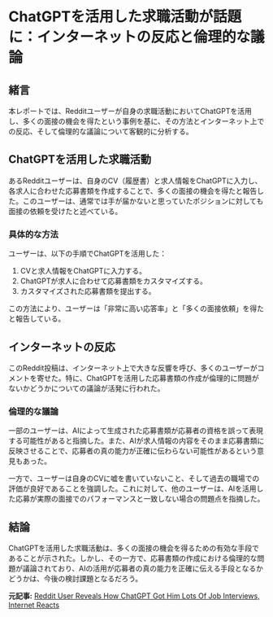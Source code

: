 # ChatGPTを活用した求職活動が話題に：インターネットの反応と倫理的な議論

## 緒言

本レポートでは、Redditユーザーが自身の求職活動においてChatGPTを活用し、多くの面接の機会を得たという事例を基に、その方法とインターネット上での反応、そして倫理的な議論について客観的に分析する。

## ChatGPTを活用した求職活動

あるRedditユーザーは、自身のCV（履歴書）と求人情報をChatGPTに入力し、各求人に合わせた応募書類を作成することで、多くの面接の機会を得たと報告した。このユーザーは、通常では手が届かないと思っていたポジションに対しても面接の依頼を受けたと述べている。

### 具体的な方法

ユーザーは、以下の手順でChatGPTを活用した：
1. CVと求人情報をChatGPTに入力する。
2. ChatGPTが求人に合わせて応募書類をカスタマイズする。
3. カスタマイズされた応募書類を提出する。

この方法により、ユーザーは「非常に高い応答率」と「多くの面接依頼」を得たと報告している。

## インターネットの反応

このReddit投稿は、インターネット上で大きな反響を呼び、多くのユーザーがコメントを寄せた。特に、ChatGPTを活用した応募書類の作成が倫理的に問題がないかどうかについての議論が活発に行われた。

### 倫理的な議論

一部のユーザーは、AIによって生成された応募書類が応募者の資格を誤って表現する可能性があると指摘した。また、AIが求人情報の内容をそのまま応募書類に反映させることで、応募者の真の能力が正確に伝わらない可能性があるという意見もあった。

一方で、ユーザーは自身のCVに嘘を書いていないこと、そして過去の職場での評価が良好であることを強調した。これに対して、他のユーザーは、AIを活用した応募が実際の面接でのパフォーマンスと一致しない場合の問題点を指摘した。

## 結論

ChatGPTを活用した求職活動は、多くの面接の機会を得るための有効な手段であることが示された。しかし、その一方で、応募書類の作成における倫理的な問題が議論されており、AIの活用が応募者の真の能力を正確に伝える手段となるかどうかは、今後の検討課題となるだろう。

**元記事:** [Reddit User Reveals How ChatGPT Got Him Lots Of Job Interviews, Internet Reacts](https://www.ndtv.com/offbeat/reddit-user-reveals-how-chatgpt-got-him-lots-of-job-interviews-internet-reacts-7784822)